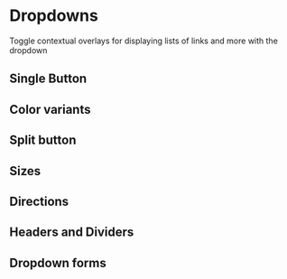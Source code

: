 # Dropdowns

<p class="m-0 text-2xl font-light">Toggle contextual overlays for displaying lists of links and more with the dropdown</p>

## Single Button

<code-preview>
  <template>
    <details class="inline-block dropdown">
      <summary class="inline-block px-3 py-2 text-base font-normal leading-6 text-center text-white align-middle list-none bg-gray-600 border-transparent border-solid rounded cursor-pointer hover:bg-gray-700 active:bg-gray-700">
        Dropdown button
        <i class="fa-solid fa-caret-down"></i>
      </summary>
      <div class="absolute z-20 w-auto py-2 text-left bg-white border border-gray-400 rounded">
        <a
          tabindex="0"
          href="#"
          class="block px-4 py-2 text-base font-normal leading-6 text-gray-800 no-underline align-middle cursor-pointer hover:bg-gray-300">
          Action
        </a>
        <a
          tabindex="0"
          href="#"
          class="block px-4 py-2 text-base font-normal leading-6 text-gray-800 no-underline align-middle cursor-pointer hover:bg-gray-300">
          Another action
        </a>
        <a
          tabindex="0"
          href="#"
          class="block px-4 py-2 text-base font-normal leading-6 text-gray-800 no-underline align-middle cursor-pointer hover:bg-gray-300">
          Something else here
        </a>
      </div>
    </details>
  </template>
</code-preview>

## Color variants

<code-preview>
  <template>
    <details class="inline-block dropdown">
      <summary class="inline-block px-3 py-2 text-base font-normal leading-6 text-center text-white align-middle list-none bg-blue-600 border-transparent border-solid rounded cursor-pointer hover:bg-blue-700 active:bg-blue-700">
        Primary
        <i class="fa-solid fa-caret-down"></i>
      </summary>
      <div class="absolute z-20 w-auto py-2 text-left bg-white border border-gray-400 rounded">
        <a
          tabindex="0"
          href="#"
          class="block px-4 py-2 text-base font-normal leading-6 text-gray-800 no-underline align-middle cursor-pointer hover:bg-gray-300">
          Some Action
        </a>
      </div>
    </details>
    </template>
</code-preview>

<code-preview>
  <template>
    <details class="inline-block dropdown">
      <summary class="inline-block px-3 py-2 text-base font-normal leading-6 text-center text-white align-middle list-none bg-gray-600 border-transparent border-solid rounded cursor-pointer hover:bg-gray-700 active:bg-gray-700">
        Secondary
        <i class="fa-solid fa-caret-down"></i>
      </summary>
      <div class="absolute z-20 w-auto py-2 text-left bg-white border border-gray-400 rounded">
        <a
          tabindex="0"
          href="#"
          class="block px-4 py-2 text-base font-normal leading-6 text-gray-800 no-underline align-middle cursor-pointer hover:bg-gray-300">
          Some Action
        </a>
      </div>
    </details>
    </template>
</code-preview>

<code-preview>
  <template>
    <details class="inline-block dropdown">
      <summary class="inline-block px-3 py-2 text-base font-normal leading-6 text-center text-white align-middle list-none bg-green-500 border-transparent border-solid rounded cursor-pointer hover:bg-green-600 active:bg-green-600">
        Success
        <i class="fa-solid fa-caret-down"></i>
      </summary>
      <div class="absolute z-20 w-auto py-2 text-left bg-white border border-gray-400 rounded">
        <a
          tabindex="0"
          href="#"
          class="block px-4 py-2 text-base font-normal leading-6 text-gray-800 no-underline align-middle cursor-pointer hover:bg-gray-300">
          Some Action
        </a>
      </div>
    </details>
    </template>
</code-preview>

<code-preview>
  <template>
    <details class="inline-block dropdown">
      <summary class="inline-block px-3 py-2 text-base font-normal leading-6 text-center text-white align-middle list-none bg-red-600 border-transparent border-solid rounded cursor-pointer hover:bg-red-700 active:bg-red-700">
        Danger
        <i class="fa-solid fa-caret-down"></i>
      </summary>
      <div class="absolute z-20 w-auto py-2 text-left bg-white border border-gray-400 rounded">
        <a
          tabindex="0"
          href="#"
          class="block px-4 py-2 text-base font-normal leading-6 text-gray-800 no-underline align-middle cursor-pointer hover:bg-gray-300">
          Some Action
        </a>
      </div>
    </details>
  </template>
</code-preview>

<code-preview>
  <template>
    <details class="inline-block dropdown">
      <summary class="inline-block px-3 py-2 text-base font-normal leading-6 text-center align-middle list-none bg-yellow-500 border-transparent border-solid rounded cursor-pointer text-dark hover:bg-yellow-600 active:bg-yellow-600">
        Warning
        <i class="fa-solid fa-caret-down"></i>
      </summary>
      <div class="absolute z-20 w-auto py-2 text-left bg-white border border-gray-400 rounded">
        <a
          tabindex="0"
          href="#"
          class="block px-4 py-2 text-base font-normal leading-6 text-gray-800 no-underline align-middle cursor-pointer hover:bg-gray-300">
          Some Action
        </a>
      </div>
    </details>
  </template>
</code-preview>

<code-preview>
  <template>
    <details class="inline-block dropdown">
      <summary class="inline-block px-3 py-2 text-base font-normal leading-6 text-center text-white align-middle list-none bg-teal-500 border-transparent border-solid rounded cursor-pointer hover:bg-teal-600 active:bg-teal-600">
        Info
        <i class="fa-solid fa-caret-down"></i>
      </summary>
      <div class="absolute z-20 w-auto py-2 text-left bg-white border border-gray-400 rounded">
        <a
          tabindex="0"
          href="#"
          class="block px-4 py-2 text-base font-normal leading-6 text-gray-800 no-underline align-middle cursor-pointer hover:bg-gray-300">
          Some Action
        </a>
      </div>
    </details>
  </template>
</code-preview>

<code-preview>
  <template>
    <details class="inline-block dropdown">
      <summary class="inline-block px-3 py-2 text-base font-normal leading-6 text-center align-middle list-none bg-gray-200 border-transparent border-solid rounded cursor-pointer text-dark hover:bg-gray-300 active:bg-gray-300">
        Light
        <i class="fa-solid fa-caret-down"></i>
      </summary>
      <div class="absolute z-20 w-auto py-2 text-left bg-white border border-gray-400 rounded">
        <a
          tabindex="0"
          href="#"
          class="block px-4 py-2 text-base font-normal leading-6 text-gray-800 no-underline align-middle cursor-pointer hover:bg-gray-300">
          Some Action
        </a>
      </div>
    </details>
  </template>
</code-preview>

<code-preview>
  <template>
    <details class="inline-block dropdown">
      <summary class="inline-block px-3 py-2 text-base font-normal leading-6 text-center text-white align-middle list-none bg-gray-800 border-transparent border-solid rounded cursor-pointer hover:bg-gray-900 active:bg-gray-900">
        Dark
        <i class="fa-solid fa-caret-down"></i>
      </summary>
      <div class="absolute z-20 w-auto py-2 text-left bg-white border border-gray-400 rounded">
        <a
          tabindex="0"
          href="#"
          class="block px-4 py-2 text-base font-normal leading-6 text-gray-800 no-underline align-middle cursor-pointer hover:bg-gray-300">
          Some Action
        </a>
      </div>
    </details>
  </template>
</code-preview>


## Split button

<code-preview>
  <template>
    <div role="group" class="inline-flex overflow-hidden rounded">
      <button
        type="button"
        class="inline-block px-3 py-2 text-base font-normal leading-6 text-center text-white align-middle bg-gray-600 border-transparent border-solid cursor-pointer hover:bg-gray-700 active:bg-gray-700">
        Secondary
      </button>
      <details class="inline-block dropdown">
        <summary class="inline-block px-3 py-2 text-base font-normal leading-6 text-center text-white align-middle list-none bg-gray-600 border-transparent border-solid cursor-pointer hover:bg-gray-700 active:bg-gray-700">
          <i class="fa-solid fa-caret-down"></i>
        </summary>
        <div class="absolute z-20 w-auto py-2 text-left bg-white border border-gray-400 rounded">
          <a
            tabindex="0"
            href="#"
            class="block px-4 py-2 text-base font-normal leading-6 text-gray-800 no-underline align-middle cursor-pointer hover:bg-gray-300">
            Action
          </a>
          <a
            tabindex="0"
            href="#"
            class="block px-4 py-2 text-base font-normal leading-6 text-gray-800 no-underline align-middle cursor-pointer hover:bg-gray-300">
            Another action
          </a>
        </div>
      </details>
    </div>
  </template>
</code-preview>

## Sizes

<code-preview>
  <template>
    <details class="inline-block dropdown">
      <summary class="inline-block px-4 py-2 text-xl font-normal leading-8 text-center text-white align-middle list-none bg-gray-600 border-transparent border-solid rounded cursor-pointer hover:bg-gray-700 active:bg-gray-700">
        Large button
        <i class="fa-solid fa-caret-down"></i>
      </summary>
      <div class="absolute z-20 w-auto py-2 text-left bg-white border border-gray-400 rounded">
        <a
          tabindex="0"
          href="#"
          class="block px-4 py-2 text-base font-normal leading-6 text-gray-800 no-underline align-middle cursor-pointer hover:bg-gray-300">
          Action
        </a>
        <a
          tabindex="0"
          href="#"
          class="block px-4 py-2 text-base font-normal leading-6 text-gray-800 no-underline align-middle cursor-pointer hover:bg-gray-300">
          Another action
        </a>
        <a
          tabindex="0"
          href="#"
          class="block px-4 py-2 text-base font-normal leading-6 text-gray-800 no-underline align-middle cursor-pointer hover:bg-gray-300">
          Something else here
        </a>
      </div>
    </details>
  </template>
</code-preview>

<code-preview>
  <template>
    <details class="inline-block dropdown">
      <summary class="inline-block px-3 py-2 text-base font-normal leading-6 text-center text-white align-middle list-none bg-gray-600 border-transparent border-solid rounded cursor-pointer hover:bg-gray-700 active:bg-gray-700">
        Normal button
        <i class="fa-solid fa-caret-down"></i>
      </summary>
      <div class="absolute z-20 w-auto py-2 text-left bg-white border border-gray-400 rounded">
        <a
          tabindex="0"
          href="#"
          class="block px-4 py-2 text-base font-normal leading-6 text-gray-800 no-underline align-middle cursor-pointer hover:bg-gray-300">
          Action
        </a>
        <a
          tabindex="0"
          href="#"
          class="block px-4 py-2 text-base font-normal leading-6 text-gray-800 no-underline align-middle cursor-pointer hover:bg-gray-300">
          Another action
        </a>
        <a
          tabindex="0"
          href="#"
          class="block px-4 py-2 text-base font-normal leading-6 text-gray-800 no-underline align-middle cursor-pointer hover:bg-gray-300">
          Something else here
        </a>
      </div>
    </details>
  </template>
</code-preview>

<code-preview>
  <template>
    <details class="inline-block dropdown">
      <summary class="inline-block px-2 py-1 text-sm font-normal leading-6 text-center text-white align-middle list-none bg-gray-600 border-transparent border-solid rounded cursor-pointer hover:bg-gray-700 active:bg-gray-700">
        Small button
        <i class="fa-solid fa-caret-down"></i>
      </summary>
      <div class="absolute z-20 w-auto py-2 text-left bg-white border border-gray-400 rounded">
        <a
          tabindex="0"
          href="#"
          class="block px-4 py-2 text-base font-normal leading-6 text-gray-800 no-underline align-middle cursor-pointer hover:bg-gray-300">
          Action
        </a>
        <a
          tabindex="0"
          href="#"
          class="block px-4 py-2 text-base font-normal leading-6 text-gray-800 no-underline align-middle cursor-pointer hover:bg-gray-300">
          Another action
        </a>
        <a
          tabindex="0"
          href="#"
          class="block px-4 py-2 text-base font-normal leading-6 text-gray-800 no-underline align-middle cursor-pointer hover:bg-gray-300">
          Something else here
        </a>
      </div>
    </details>
  </template>
</code-preview>

## Directions

<code-preview>
  <template>
    <details class="relative inline-block dropdown">
      <summary class="inline-block px-3 py-2 text-base font-normal leading-6 text-center text-white align-middle list-none bg-gray-600 border-transparent border-solid rounded cursor-pointer hover:bg-gray-700 active:bg-gray-700">
        Drop up
        <i class="fa-solid fa-caret-up"></i>
      </summary>
      <div class="absolute z-20 w-auto py-2 text-left whitespace-no-wrap bg-white border border-gray-400 rounded bottom-full">
        <a
          tabindex="0"
          href="#"
          class="block px-4 py-2 text-base font-normal leading-6 text-gray-800 no-underline align-middle cursor-pointer hover:bg-gray-300">
          Action
        </a>
        <a
          tabindex="0"
          href="#"
          class="block px-4 py-2 text-base font-normal leading-6 text-gray-800 no-underline align-middle cursor-pointer hover:bg-gray-300">
          Something else here
        </a>
      </div>
    </details>
  </template>
</code-preview>

<code-preview>
  <template>
    <details class="relative inline-block dropdown">
      <summary class="inline-block px-3 py-2 text-base font-normal leading-6 text-center text-white align-middle list-none bg-gray-600 border-transparent border-solid rounded cursor-pointer hover:bg-gray-700 active:bg-gray-700">
        Drop right
        <i class="fa-solid fa-caret-right"></i>
      </summary>
      <div class="absolute top-0 z-20 w-auto py-2 text-left whitespace-no-wrap bg-white border border-gray-400 rounded left-full">
        <a
          tabindex="0"
          href="#"
          class="block px-4 py-2 text-base font-normal leading-6 text-gray-800 no-underline align-middle cursor-pointer hover:bg-gray-300">
          Action
        </a>
        <a
          tabindex="0"
          href="#"
          class="block px-4 py-2 text-base font-normal leading-6 text-gray-800 no-underline align-middle cursor-pointer hover:bg-gray-300">
          Something else here
        </a>
      </div>
    </details>
  </template>
</code-preview>

<code-preview>
  <template>
    <details class="relative inline-block dropdown">
      <summary class="inline-block px-3 py-2 text-base font-normal leading-6 text-center text-white align-middle list-none bg-gray-600 border-transparent border-solid rounded cursor-pointer hover:bg-gray-700 active:bg-gray-700">
        Drop down
        <i class="fa-solid fa-caret-down"></i>
      </summary>
      <div class="absolute z-20 w-auto py-2 text-left whitespace-no-wrap bg-white border border-gray-400 rounded">
        <a
          tabindex="0"
          href="#"
          class="block px-4 py-2 text-base font-normal leading-6 text-gray-800 no-underline align-middle cursor-pointer hover:bg-gray-300">
          Action
        </a>
        <a
          tabindex="0"
          href="#"
          class="block px-4 py-2 text-base font-normal leading-6 text-gray-800 no-underline align-middle cursor-pointer hover:bg-gray-300">
          Something else here
        </a>
      </div>
    </details>
  </template>
</code-preview>

<code-preview>
  <template>
    <details class="relative inline-block dropdown">
      <summary class="inline-block px-3 py-2 text-base font-normal leading-6 text-center text-white align-middle list-none bg-gray-600 border-transparent border-solid rounded cursor-pointer hover:bg-gray-700 active:bg-gray-700">
        <i class="fa-solid fa-caret-left"></i>
        Drop left
      </summary>
      <div class="absolute top-0 z-20 w-auto py-2 text-left whitespace-no-wrap bg-white border border-gray-400 rounded right-full">
        <a
          tabindex="0"
          href="#"
          class="block px-4 py-2 text-base font-normal leading-6 text-gray-800 no-underline align-middle cursor-pointer hover:bg-gray-300">
          Action
        </a>
        <a
          tabindex="0"
          href="#"
          class="block px-4 py-2 text-base font-normal leading-6 text-gray-800 no-underline align-middle cursor-pointer hover:bg-gray-300">
          Something else here
        </a>
      </div>
    </details>
  </template>
</code-preview>

## Headers and Dividers

<code-preview>
  <template>
    <details class="relative inline-block dropdown">
      <summary class="inline-block px-3 py-2 text-base font-normal leading-6 text-center text-white align-middle list-none bg-gray-600 border-transparent border-solid rounded cursor-pointer hover:bg-gray-700 active:bg-gray-700">
        Dropdown
        <i class="fa-solid fa-caret-down"></i>
      </summary>
      <div class="absolute z-20 w-auto py-2 text-left whitespace-no-wrap bg-white border border-gray-400 rounded">
        <h3 class="px-4 py-2 text-base font-normal leading-6 text-gray-600">Menu header</h3>
        <a
          tabindex="0"
          href="#"
          class="block px-4 py-2 text-base font-normal leading-6 text-gray-800 no-underline align-middle cursor-pointer hover:bg-gray-300">
          Action
        </a>
        <a
          tabindex="0"
          href="#"
          class="block px-4 py-2 text-base font-normal leading-6 text-gray-800 no-underline align-middle cursor-pointer hover:bg-gray-300">
          Another action
        </a>
        <hr/>
        <a
          tabindex="0"
          href="#"
          class="block px-4 py-2 text-base font-normal leading-6 text-gray-800 no-underline align-middle cursor-pointer hover:bg-gray-300">
          Something else here
        </a>
      </div>
    </details>
  </template>
</code-preview>

## Dropdown forms

<code-preview>
  <template>
    <details class="relative inline-block dropdown">
      <summary class="inline-block px-3 py-2 text-base font-normal leading-6 text-center text-white align-middle list-none bg-gray-600 border-transparent border-solid rounded cursor-pointer hover:bg-gray-700 active:bg-gray-700">
        Dropdown Form
        <i class="fa-solid fa-caret-down"></i>
      </summary>
      <div class="absolute z-20 w-auto py-2 text-left whitespace-no-wrap bg-white border border-gray-400 rounded">
        <h3 class="px-6 py-3 text-xl font-normal leading-6 text-gray-600">Login Form</h3>
        <form class="flex flex-row flex-wrap gap-3 px-6 py-3">
          <div class="flex flex-row flex-wrap gap-1">
            <label for="email">Email address</label>
            <input class="px-3 py-2 placeholder-gray-600 align-middle bg-white border border-gray-400 rounded outline-none focus:border-blue-600 focus:shadow-outline" type="email" name="email" placeholder="user@example.com" aria-label="Email">
          </div>
          <div class="flex flex-row flex-wrap gap-1">
            <label for="password">Password</label>
            <input class="px-3 py-2 placeholder-gray-600 align-middle bg-white border border-gray-400 rounded outline-none focus:border-blue-600 focus:shadow-outline" type="password" name="password" placeholder="Password" aria-label="Password">
          </div>
          <button
            type="button"
            class="inline-block px-3 py-2 text-base font-normal leading-6 text-center text-white align-middle bg-blue-600 border-transparent border-solid rounded cursor-pointer hover:bg-blue-700 active:bg-blue-700">
            Sign in
          </button>
        </form>
        <hr/>
        <a
          tabindex="0"
          href="#"
          class="block px-4 py-2 text-base font-normal leading-6 text-gray-800 no-underline align-middle cursor-pointer hover:bg-gray-300">
          New around here? Sign up
        </a>
        <a
          tabindex="0"
          href="#"
          class="block px-4 py-2 text-base font-normal leading-6 text-gray-800 no-underline align-middle cursor-pointer hover:bg-gray-300">
          Forgot password?
        </a>
      </div>
    </details>
  </template>
</code-preview>